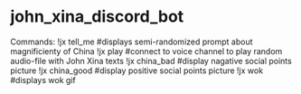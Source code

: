 # john_xina_discord_bot

Commands:
!jx tell_me
#displays semi-randomized prompt about magnificienty of China
!jx play
#connect to voice channel to play random audio-file with John Xina texts
!jx china_bad
#display nagative social points picture
!jx china_good
#display positive social points picture
!jx wok
#displays wok gif
